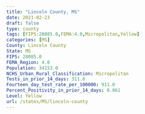 ```yaml
---
title: "Lincoln County, MS"
date: 2021-02-23
draft: false
type: county
tags: [FIPS:28085.0,FEMA:4.0,Micropolitan,Yellow]
categories: [MS]
County: Lincoln County
State: MS
FIPS: 28085.0
FEMA_Region: 4.0
Population: 34153.0
NCHS_Urban_Rural_Classification: Micropolitan
Tests_in_prior_14_days: 311.0
Fourteen_day_test_rate_per_100000: 911.0
Percent_Positivity_in_prior_14_days: 0.061
Level: Yellow
url: /states/MS/lincoln-county
---
```



